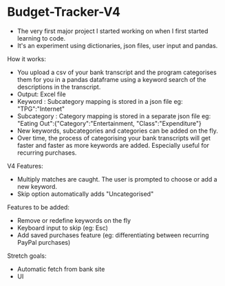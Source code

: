 # Budget-Tracker-V4
* The very first major project I started working on when I first started learning to code.
* It's an experiment using dictionaries, json files, user input and pandas.

How it works:
* You upload a csv of your bank transcript and the program categorises them for you in a pandas dataframe using a keyword search of the descriptions in the transcript.
* Output: Excel file
* Keyword : Subcategory mapping is stored in a json file eg: "TPG":"Internet"
* Subcategory : Category mapping is stored in a separate json file eg: "Eating Out":{"Category":"Entertainment, "Class":"Expenditure"}
* New keywords, subcategories and categories can be added on the fly.
* Over time, the process of categorising your bank transcripts will get faster and faster as more keywords are added. Especially useful for recurring purchases.

V4 Features:
* Multiply matches are caught. The user is prompted to choose or add a new keyword.
* Skip option automatically adds "Uncategorised"

Features to be added:
* Remove or redefine keywords on the fly
* Keyboard input to skip (eg: Esc)
* Add saved purchases feature (eg: differentiating between recurring PayPal purchases)

Stretch goals: 
* Automatic fetch from bank site
* UI
